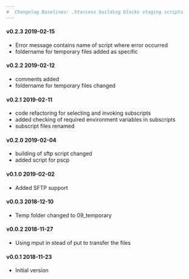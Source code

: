 ```yaml
---
#  Changelog Baselines: .htaccess building blocks staging scripts
---
```

<h4>v0.2.3 2019-02-15</h4>
<ul>
<li> Error message contains name of script where error occurred</li>
<li> foldername for temporary files added as specific</li>
</ul>

<h4>v0.2.2 2019-02-12</h4>
<ul>
<li> comments added</li>
<li> foldername for temporary files changed</li>
</ul>

<h4>v0.2.1 2019-02-11</h4>
<ul>
<li> code refactoring for selecting and invoking subscripts</li>
<li> added checking of required environment variables in subscripts</li>
<li> subscript files renamed</li>
</ul>

<h4>v0.2.0 2019-02-04</h4>
<ul>
<li> building of sftp script changed</li>
<li> added script for pscp</li>
</ul>

<h4>v0.1.0 2019-02-02</h4>
<ul>
<li> Added SFTP support</li>
</ul>

<h4>v0.0.3 2018-12-10</h4>
<ul>
<li> Temp folder changed to 09_temporary</li>
</ul>

<h4>v0.0.2 2018-11-27</h4>
<ul>
<li>Using mput in stead of put to transfer the files</li>
</ul>

<h4>v0.0.1 2018-11-23</h4>
<ul>
<li>Initial version</li>
</ul>
